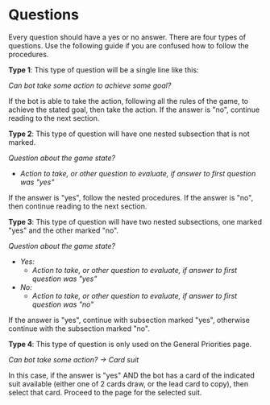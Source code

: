 # Questions

Every question should have a yes or no answer. There are four types of questions. Use the following guide if you are confused how to follow the procedures.

**Type 1**: This type of question will be a single line like this:

*Can bot take some action to achieve some goal?*

If the bot is able to take the action, following all the rules of the game, to achieve the stated goal, then take the action. If the answer is "no", continue reading to the next section.

**Type 2**: This type of question will have one nested subsection that is not marked.

*Question about the game state?*

- *Action to take, or other question to evaluate, if answer to first question was "yes"*

If the answer is "yes", follow the nested procedures. If the answer is "no", then continue reading to the next section.

**Type 3**: This type of question will have two nested subsections, one marked "yes" and the other marked "no".

*Question about the game state?*

- *Yes:*
	- *Action to take, or other question to evaluate, if answer to first question was "yes"*
- *No:*
	- *Action to take, or other question to evaluate, if answer to first question was "no"*

If the answer is "yes", continue with subsection marked "yes", otherwise continue with the subsection marked "no".

**Type 4**: This type of question is only used on the General Priorities page.

*Can bot take some action? → Card suit*

In this case, if the answer is "yes" AND the bot has a card of the indicated suit available (either one of 2 cards draw, or the lead card to copy), then select that card. Proceed to the page for the selected suit.

<div class="pagebreak"> </div>